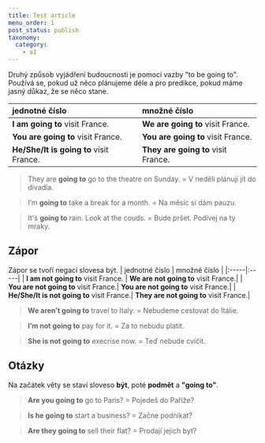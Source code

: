 ```yaml
---
title: Test article
menu_order: 1
post_status: publish
taxonomy:
  category:
    - a1
---
```


Druhý způsob vyjádření budoucnosti je pomocí vazby "to be going to". Používá se, pokud už něco plánujeme déle a pro predikce, pokud máme jasný důkaz, že se něco stane.

| jednotné číslo                          | množné číslo                        |
| :-------------------------------------- | :---------------------------------- |
| **I am going to** visit France.         | **We are going to** visit France.   |
| **You are going to** visit France.      | **You are going to** visit France.  |
| **He/She/It is going to** visit France. | **They are going to** visit France. |

> They are **going to** go to the theatre on Sunday. = V neděli plánují jít do divadla.

> I’m **going to** take a break for a month. = Na měsíc si dám pauzu.

>It's **going to** rain. Look at the couds. = Bude pršet. Podívej na ty mraky.
## Zápor

Zápor se tvoří negací slovesa být.
| jednotné číslo | množné číslo |
|:-----|:-----|
| **I am not going to** visit France. | **We are not going to** visit France.|
| **You are not going to** visit France.| **You are not going to** visit France.|
| **He/She/It is not going to** visit France.| **They are not going to** visit France.|

> **We aren’t going to** travel to Italy. = Nebudeme cestovat do Itálie.

> **I’m not going to** pay for it. = Za to nebudu platit.

> **She is not going to** execrise now. = Teď nebude cvičit.

## Otázky

Na začátek věty se staví sloveso **být**, poté **podmět** a **"going to"**.

> **Are you going to** go to Paris? = Pojedeš do Paříže?

> **Is he going to** start a business? = Začne podnikat?

> **Are they going to** sell their flat? = Prodají jejich byt?
